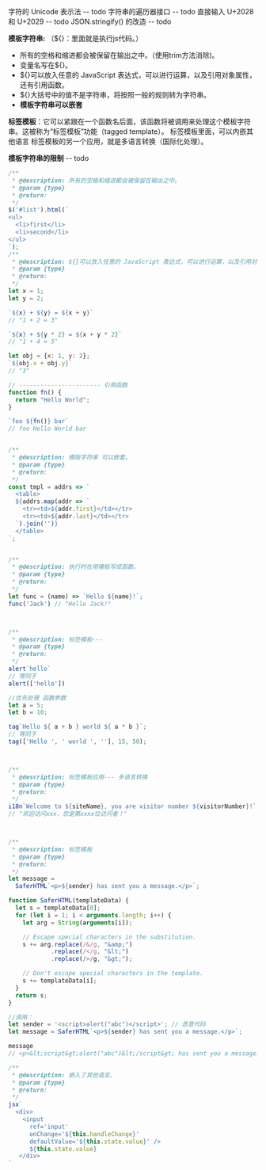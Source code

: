 
字符的 Unicode 表示法   -- todo
字符串的遍历器接口   -- todo
直接输入 U+2028 和 U+2029   -- todo
JSON.stringify() 的改造    -- todo

**模板字符串:** （${}：里面就是执行js代码。）
- 所有的空格和缩进都会被保留在输出之中。（使用trim方法消除)。
- 变量名写在${}。
- ${}可以放入任意的 JavaScript 表达式，可以进行运算，以及引用对象属性，还有引用函数。
- ${}大括号中的值不是字符串，将按照一般的规则转为字符串。
- **模板字符串可以嵌套**

**标签模板**：它可以紧跟在一个函数名后面，该函数将被调用来处理这个模板字符串。这被称为“标签模板”功能（tagged template）。
标签模板里面，可以内嵌其他语言
标签模板的另一个应用，就是多语言转换（国际化处理）。

**模板字符串的限制**  -- todo


```javascript
/**
 * @description: 所有的空格和缩进都会被保留在输出之中。
 * @param {type} 
 * @return: 
 */
$('#list').html(`
<ul>
  <li>first</li>
  <li>second</li>
</ul>
`);
/**
 * @description: ${}可以放入任意的 JavaScript 表达式，可以进行运算，以及引用对象属性，还有引用函数。
 * @param {type} 
 * @return: 
 */
let x = 1;
let y = 2;

`${x} + ${y} = ${x + y}`
// "1 + 2 = 3"

`${x} + ${y * 2} = ${x + y * 2}`
// "1 + 4 = 5"

let obj = {x: 1, y: 2};
`${obj.x + obj.y}`
// "3"

// ----------------------- 引用函数
function fn() {
  return "Hello World";
}

`foo ${fn()} bar`
// foo Hello World bar


/**
 * @description: 模版字符串 可以嵌套。
 * @param {type} 
 * @return: 
 */
const tmpl = addrs => `
  <table>
  ${addrs.map(addr => `
    <tr><td>${addr.first}</td></tr>
    <tr><td>${addr.last}</td></tr>
  `).join('')}
  </table>
`;


/**
 * @description: 执行时在用模板写成函数。
 * @param {type} 
 * @return: 
 */
let func = (name) => `Hello ${name}!`;
func('Jack') // "Hello Jack!"



/**
 * @description: 标签模板---
 * @param {type} 
 * @return: 
 */
alert`hello`
// 等同于
alert(['hello'])

//优先处理 函数参数
let a = 5;
let b = 10;

tag`Hello ${ a + b } world ${ a * b }`;
// 等同于
tag(['Hello ', ' world ', ''], 15, 50);



/**
 * @description: 标签模板应用--- 多语言转换
 * @param {type} 
 * @return: 
 */
i18n`Welcome to ${siteName}, you are visitor number ${visitorNumber}!`
// "欢迎访问xxx，您是第xxxx位访问者！"



/**
 * @description: 标签模板
 * @param {type} 
 * @return: 
 */
let message =
  SaferHTML`<p>${sender} has sent you a message.</p>`;

function SaferHTML(templateData) {
  let s = templateData[0];
  for (let i = 1; i < arguments.length; i++) {
    let arg = String(arguments[i]);

    // Escape special characters in the substitution.
    s += arg.replace(/&/g, "&amp;")
            .replace(/</g, "&lt;")
            .replace(/>/g, "&gt;");

    // Don't escape special characters in the template.
    s += templateData[i];
  }
  return s;
}

//调用：
let sender = '<script>alert("abc")</script>'; // 恶意代码
let message = SaferHTML`<p>${sender} has sent you a message.</p>`;

message
// <p>&lt;script&gt;alert("abc")&lt;/script&gt; has sent you a message.</p>

/**
 * @description: 嵌入了其他语言。
 * @param {type} 
 * @return: 
 */
jsx`
  <div>
    <input
      ref='input'
      onChange='${this.handleChange}'
      defaultValue='${this.state.value}' />
      ${this.state.value}
   </div>
`